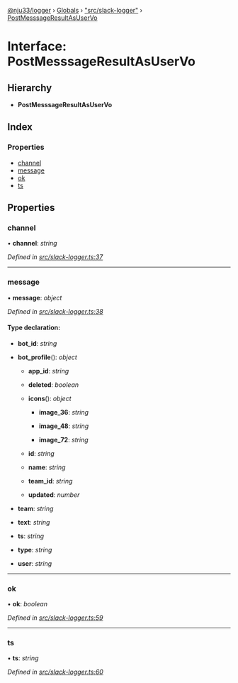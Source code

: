 [@nju33/logger](../README.md) › [Globals](../globals.md) › ["src/slack-logger"](../modules/_src_slack_logger_.md) › [PostMesssageResultAsUserVo](_src_slack_logger_.postmesssageresultasuservo.md)

# Interface: PostMesssageResultAsUserVo

## Hierarchy

* **PostMesssageResultAsUserVo**

## Index

### Properties

* [channel](_src_slack_logger_.postmesssageresultasuservo.md#channel)
* [message](_src_slack_logger_.postmesssageresultasuservo.md#message)
* [ok](_src_slack_logger_.postmesssageresultasuservo.md#ok)
* [ts](_src_slack_logger_.postmesssageresultasuservo.md#ts)

## Properties

###  channel

• **channel**: *string*

*Defined in [src/slack-logger.ts:37](https://github.com/nju33/logger/blob/ae39cd9/src/slack-logger.ts#L37)*

___

###  message

• **message**: *object*

*Defined in [src/slack-logger.ts:38](https://github.com/nju33/logger/blob/ae39cd9/src/slack-logger.ts#L38)*

#### Type declaration:

* **bot_id**: *string*

* **bot_profile**(): *object*

  * **app_id**: *string*

  * **deleted**: *boolean*

  * **icons**(): *object*

    * **image_36**: *string*

    * **image_48**: *string*

    * **image_72**: *string*

  * **id**: *string*

  * **name**: *string*

  * **team_id**: *string*

  * **updated**: *number*

* **team**: *string*

* **text**: *string*

* **ts**: *string*

* **type**: *string*

* **user**: *string*

___

###  ok

• **ok**: *boolean*

*Defined in [src/slack-logger.ts:59](https://github.com/nju33/logger/blob/ae39cd9/src/slack-logger.ts#L59)*

___

###  ts

• **ts**: *string*

*Defined in [src/slack-logger.ts:60](https://github.com/nju33/logger/blob/ae39cd9/src/slack-logger.ts#L60)*
